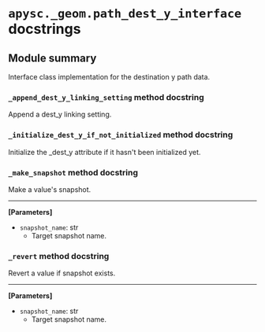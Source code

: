 # `apysc._geom.path_dest_y_interface` docstrings

## Module summary

Interface class implementation for the destination y path data.

### `_append_dest_y_linking_setting` method docstring

Append a dest_y linking setting.

### `_initialize_dest_y_if_not_initialized` method docstring

Initialize the _dest_y attribute if it hasn't been initialized yet.

### `_make_snapshot` method docstring

Make a value's snapshot.<hr>

**[Parameters]**

- `snapshot_name`: str
  - Target snapshot name.

### `_revert` method docstring

Revert a value if snapshot exists.<hr>

**[Parameters]**

- `snapshot_name`: str
  - Target snapshot name.